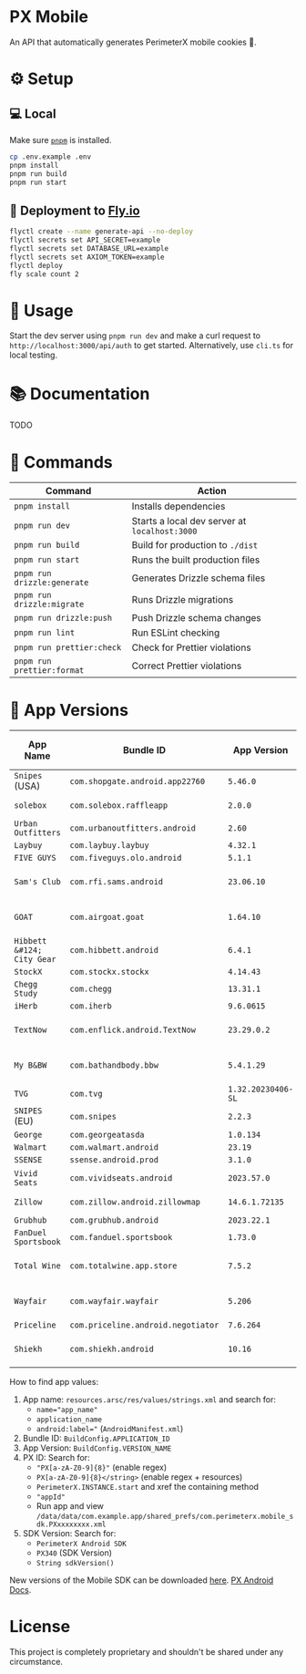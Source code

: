 # PX Mobile

An API that automatically generates PerimeterX mobile cookies 🤖.

# ⚙️ Setup

## 💻 Local

Make sure [`pnpm`](https://pnpm.io/installation) is installed.

```bash
cp .env.example .env
pnpm install
pnpm run build
pnpm run start
```

## 🚀 Deployment to [Fly.io](https://fly.io/)

```bash
flyctl create --name generate-api --no-deploy
flyctl secrets set API_SECRET=example
flyctl secrets set DATABASE_URL=example
flyctl secrets set AXIOM_TOKEN=example
flyctl deploy
fly scale count 2
```

# 🔨 Usage

Start the dev server using `pnpm run dev` and make a curl request to `http://localhost:3000/api/auth` to get started.
Alternatively, use `cli.ts` for local testing.

# 📚 Documentation

TODO

# 🧞 Commands

| Command                       | Action                                        |
|-------------------------------|-----------------------------------------------|
| `pnpm install`                | Installs dependencies                         |
| `pnpm run dev`                | Starts a local dev server at `localhost:3000` |
| `pnpm run build`              | Build for production to `./dist`              |
| `pnpm run start`              | Runs the built production files               |
| `pnpm run drizzle:generate`   | Generates Drizzle schema files                |
| `pnpm run drizzle:migrate`    | Runs Drizzle migrations                       |
| `pnpm run drizzle:push`       | Push Drizzle schema changes                   |
| `pnpm run lint`               | Run ESLint checking                           |
| `pnpm run prettier:check`     | Check for Prettier violations                 |
| `pnpm run prettier:format`    | Correct Prettier violations                   |

# 🔴 App Versions

| App Name                   | Bundle ID                          | App Version        | PX ID                            | SDK Version&emsp;&emsp;**▲** |
|----------------------------|------------------------------------|--------------------|----------------------------------|------------------------------|
| `Snipes` (USA)             | `com.shopgate.android.app22760`    | `5.46.0`           | `PX6XNN2xkk`                     | `1.13.1`                     |
| `solebox`                  | `com.solebox.raffleapp`            | `2.0.0`            | `PXuR63h57Z`                     | `1.13.2` (React)             |
| `Urban Outfitters`         | `com.urbanoutfitters.android`      | `2.60`             | `PX0N3XMOl0`                     | `1.13.2`                     |
| `Laybuy`                   | `com.laybuy.laybuy`                | `4.32.1`           | `PXN56PXeEB`                     | `1.13.2`                     |
| `FIVE GUYS`                | `com.fiveguys.olo.android`         | `5.1.1`            | `PXAOit9CN0`                     | `1.13.2`                     |
| `Sam's Club`               | `com.rfi.sams.android`             | `23.06.10`         | `PXkZ8ZZQmW` (dev: `PX8eeWmT9a`) | `1.13.4`                     |
| `GOAT`                     | `com.airgoat.goat`                 | `1.64.10`          | `PXmFvVqEj3` (dev: `PXp6KJReLE`) | `1.15.0`                     |
| `Hibbett &#124; City Gear` | `com.hibbett.android`              | `6.4.1`            | `PX9Qx3Rve4`                     | `1.15.2`                     |
| `StockX`                   | `com.stockx.stockx`                | `4.14.43`          | `PX16uD0kOF`                     | `1.15.2`                     | 
| `Chegg Study`              | `com.chegg`                        | `13.31.1`          | `PXaOtQIWNf`                     | `1.15.0`                     |
| `iHerb`                    | `com.iherb`                        | `9.6.0615`         | `PXVtidNbtC`                     | `1.16.5`                     |
| `TextNow`                  | `com.enflick.android.TextNow`      | `23.29.0.2`        | `PXK56WkC4O` (dev: `PXN4VzfSCm`) | `2.2.0`                      |
| `My B&BW`                  | `com.bathandbody.bbw`              | `5.4.1.29`         | `PXlsXlyYa5` (dev: `PXVmK4o7m2`) | `2.2.1`                      |
| `TVG`                      | `com.tvg`                          | `1.32.20230406-SL` | `PXYIkzMJ9m`                     | `2.1.1`                      |
| `SNIPES` (EU)              | `com.snipes`                       | `2.2.3`            | `PXszbF5p84`                     | `2.2.2` (React)              |
| `George`                   | `com.georgeatasda`                 | `1.0.134`          | `PXdoe5chT3`                     | `2.2.2`                      |
| `Walmart`                  | `com.walmart.android`              | `23.19`            | `PXUArm9B04`                     | `2.2.2`                      |
| `SSENSE`                   | `ssense.android.prod`              | `3.1.0`            | `PXQ7o93831`                     | `2.2.2`                      |
| `Vivid Seats`              | `com.vividseats.android`           | `2023.57.0`        | `PXIuDu56vJ` (`PXbj5OofE8`)      | `2.2.2`                      |
| `Zillow`                   | `com.zillow.android.zillowmap`     | `14.6.1.72135`     | `PXHYx10rg3` (+extras)           | `2.2.2`                      |
| `Grubhub`                  | `com.grubhub.android`              | `2023.22.1`        | `PXO97ybH4J`                     | `2.2.3`                      |
| `FanDuel Sportsbook`       | `com.fanduel.sportsbook`           | `1.73.0`           | `PXJMCVuBG8`                     | `2.2.3`                      |
| `Total Wine`               | `com.totalwine.app.store`          | `7.5.2`            | `PXFF0j69T5` (dev: `PX8d6Sr2bT`) | `3.0.2`                      |
| `Wayfair`                  | `com.wayfair.wayfair`              | `5.206`            | `PX3Vk96I6i` (dev: `PX1Iv8I1cE`) | `3.0.2`                      |
| `Priceline`                | `com.priceline.android.negotiator` | `7.6.264`          | `PX9aTjSd0n`                     | `3.0.3`                      |
| `Shiekh`                   | `com.shiekh.android`               | `10.16`            | `PXM2JHbdkv` (dev: `PXoHlvzT0p`) | `3.0.5`                      |

How to find app values:
1. App name: `resources.arsc/res/values/strings.xml` and search for:
   - `name="app_name"`
   - `application_name`
   - `android:label="` (`AndroidManifest.xml`)
2. Bundle ID: `BuildConfig.APPLICATION_ID`
3. App Version: `BuildConfig.VERSION_NAME`
4. PX ID: Search for:
   - `"PX[a-zA-Z0-9]{8}"` (enable regex)
   - `PX[a-zA-Z0-9]{8}</string>` (enable regex + resources)
   - `PerimeterX.INSTANCE.start` and xref the containing method
   - `"appId"`
   - Run app and view `/data/data/com.example.app/shared_prefs/com.perimeterx.mobile_sdk.PXxxxxxxxx.xml`
5. SDK Version: Search for:
   - `PerimeterX Android SDK`
   - `PX340` (SDK Version)
   - `String sdkVersion()`

New versions of the Mobile SDK can be downloaded [here](https://perimeterx.jfrog.io/ui/repos/tree/General/). [PX Android Docs](https://docs.perimeterx.com/docs/sdk-android).

# License

This project is completely proprietary and shouldn't be shared under any circumstance.